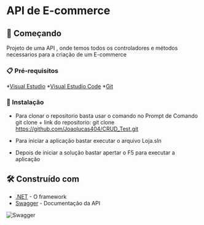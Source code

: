 # API de E-commerce

## 🚀 Começando

Projeto de uma API , onde temos todos os controladores e métodos necessarios para a criação de um E-commerce

### 📋 Pré-requisitos

*[Visual Estudio](https://code.visualstudio.com/download)
*[Visual Estudio Code](https://visualstudio.microsoft.com/pt-br/downloads/)
*[Git](https://git-scm.com/downloads)

### 🔧 Instalação

* Para clonar o repositorio basta usar o comando no Prompt de Comando git clone + link do repositorio: git clone https://github.com/Joaolucas404/CRUD_Test.git

* Para iniciar a aplicação bastar executar o arquivo Loja.sln 

* Depois de iniciar a solução bastar apertar o F5 para executar a aplicação


## 🛠️ Construído com

* [.NET](https://learn.microsoft.com/pt-br/dotnet/) - O framework 
* [Swagger](https://swagger.io/docs/) - Documentação da API

![Swagger](https://user-images.githubusercontent.com/108549505/193978836-b02e8aa4-f285-400c-8b32-80c07f646e8f.PNG)
